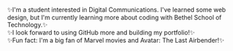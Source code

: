 ### 

<!--
**KaelaWittany/KaelaWittany** is a ✨ _special_ ✨ repository because its `README.md` (this file) appears on your GitHub profile.

Here are some ideas to get you started:

- 🔭 I’m currently working on ...
- 🌱 I’m currently learning ...
- 👯 I’m looking to collaborate on ...
- 🤔 I’m looking for help with ...
- 💬 Ask me about ...
- 📫 How to reach me: ...
- 😄 Pronouns: ...
- ⚡ Fun fact: ...
-->
<style text-align:center;></style>
✨I'm a student interested in Digital Communications. I've learned some web design, but I'm currently learning more about coding with Bethel School of Technology.✨  
✨I look forward to using GitHub more and building my portfolio!✨  
✨Fun fact: I'm a big fan of Marvel movies and Avatar: The Last Airbender!✨  
